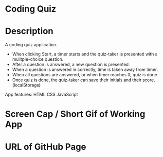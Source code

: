 # Coding Quiz #

# Description # 
A coding quiz application. 
- When clicking Start, a timer starts and the quiz-taker is presented with a mulitple-choice question.
- After a question is answered, a new question is presented.
- When a question is answered in correctly, time is taken away from timer.
- When all questions are answered, or when timer reaches 0, quiz is done.
- Once quiz is done, the quiz-taker can save their initials and their score. (localStorage)

App features:
HTML
CSS
JavaScript

# Screen Cap / Short Gif of Working App #

# URL of GitHub Page #
